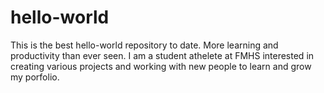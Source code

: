 # hello-world
This is the best hello-world repository to date. More learning and productivity than ever seen.
I am a student athelete at FMHS interested in creating various projects and working with new people to learn and grow my porfolio.
